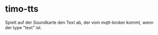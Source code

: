 # timo-tts

Spielt auf der Soundkarte den Text ab, der vom mqtt-broker kommt, wenn der type "text" ist.